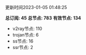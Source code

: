 更新时间2023-01-05 01:48:25

**总订阅: 45**
**总节点: 783**
**有效节点: 134**
- v2ray节点: 110
- trojan节点: 6
- ss节点: 16
- ssr节点: 2
